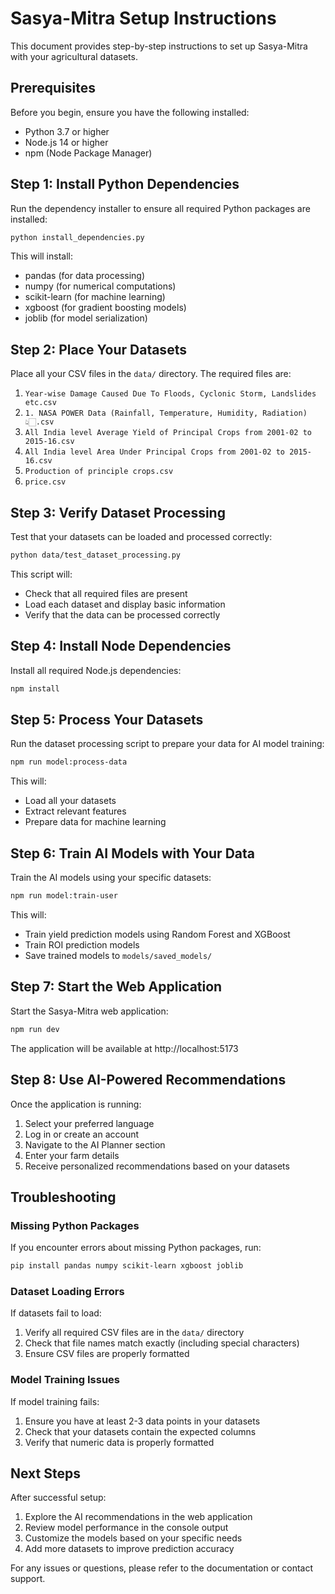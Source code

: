 # Sasya-Mitra Setup Instructions

This document provides step-by-step instructions to set up Sasya-Mitra with your agricultural datasets.

## Prerequisites

Before you begin, ensure you have the following installed:
- Python 3.7 or higher
- Node.js 14 or higher
- npm (Node Package Manager)

## Step 1: Install Python Dependencies

Run the dependency installer to ensure all required Python packages are installed:

```bash
python install_dependencies.py
```

This will install:
- pandas (for data processing)
- numpy (for numerical computations)
- scikit-learn (for machine learning)
- xgboost (for gradient boosting models)
- joblib (for model serialization)

## Step 2: Place Your Datasets

Place all your CSV files in the `data/` directory. The required files are:

1. `Year-wise Damage Caused Due To Floods, Cyclonic Storm, Landslides etc.csv`
2. `1. NASA POWER Data (Rainfall, Temperature, Humidity, Radiation) 👆🏻.csv`
3. `All India level Average Yield of Principal Crops from 2001-02 to 2015-16.csv`
4. `All India level Area Under Principal Crops from 2001-02 to 2015-16.csv`
5. `Production of principle crops.csv`
6. `price.csv`

## Step 3: Verify Dataset Processing

Test that your datasets can be loaded and processed correctly:

```bash
python data/test_dataset_processing.py
```

This script will:
- Check that all required files are present
- Load each dataset and display basic information
- Verify that the data can be processed correctly

## Step 4: Install Node Dependencies

Install all required Node.js dependencies:

```bash
npm install
```

## Step 5: Process Your Datasets

Run the dataset processing script to prepare your data for AI model training:

```bash
npm run model:process-data
```

This will:
- Load all your datasets
- Extract relevant features
- Prepare data for machine learning

## Step 6: Train AI Models with Your Data

Train the AI models using your specific datasets:

```bash
npm run model:train-user
```

This will:
- Train yield prediction models using Random Forest and XGBoost
- Train ROI prediction models
- Save trained models to `models/saved_models/`

## Step 7: Start the Web Application

Start the Sasya-Mitra web application:

```bash
npm run dev
```

The application will be available at http://localhost:5173

## Step 8: Use AI-Powered Recommendations

Once the application is running:
1. Select your preferred language
2. Log in or create an account
3. Navigate to the AI Planner section
4. Enter your farm details
5. Receive personalized recommendations based on your datasets

## Troubleshooting

### Missing Python Packages
If you encounter errors about missing Python packages, run:
```bash
pip install pandas numpy scikit-learn xgboost joblib
```

### Dataset Loading Errors
If datasets fail to load:
1. Verify all required CSV files are in the `data/` directory
2. Check that file names match exactly (including special characters)
3. Ensure CSV files are properly formatted

### Model Training Issues
If model training fails:
1. Ensure you have at least 2-3 data points in your datasets
2. Check that your datasets contain the expected columns
3. Verify that numeric data is properly formatted

## Next Steps

After successful setup:
1. Explore the AI recommendations in the web application
2. Review model performance in the console output
3. Customize the models based on your specific needs
4. Add more datasets to improve prediction accuracy

For any issues or questions, please refer to the documentation or contact support.